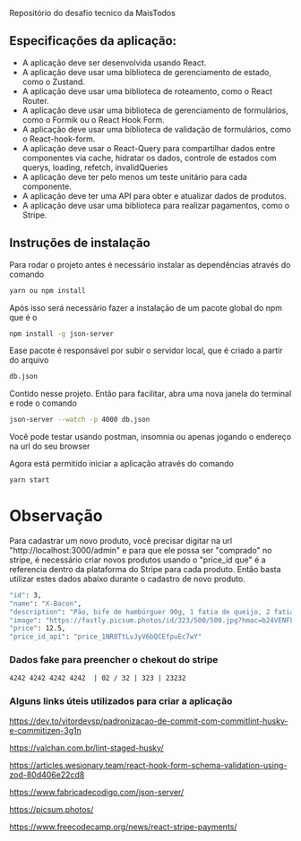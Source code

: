 Repositório do desafio tecnico da MaisTodos

## Especificações da aplicação:

- A aplicação deve ser desenvolvida usando React.
- A aplicação deve usar uma biblioteca de gerenciamento de estado, como o Zustand.
- A aplicação deve usar uma biblioteca de roteamento, como o React Router.
- A aplicação deve usar uma biblioteca de gerenciamento de formulários, como o Formik ou o React Hook Form.
- A aplicação deve usar uma biblioteca de validação de formulários, como o React-hook-form.
- A aplicação deve usar o React-Query para compartilhar dados entre componentes via cache, hidratar os dados, controle de estados com querys, loading, refetch, invalidQueries
- A aplicação deve ter pelo menos um teste unitário para cada componente.
- A aplicação deve ter uma API para obter e atualizar dados de produtos.
- A aplicação deve usar uma biblioteca para realizar pagamentos, como o Stripe.

## Instruções de instalação

Para rodar o projeto antes é necessário instalar as dependências através do comando

```bash
yarn ou npm install
```

Após isso será necessário fazer a instalação de um pacote global do npm que é o

```bash
npm install -g json-server
```

Ease pacote é responsável por subir o servidor local, que é criado a partir do arquivo

```bash
db.json
```

Contido nesse projeto. Então para facilitar, abra uma nova janela do terminal e rode o comando

```bash
json-server --watch -p 4000 db.json
```

Você pode testar usando postman, insomnia ou apenas jogando o endereço na url do seu browser

Agora está permitido iniciar a aplicação através do comando

```bash
yarn start
```

# Observação

Para cadastrar um novo produto, você precisar digitar na url "http://localhost:3000/admin" e para que ele possa ser "comprado" no stripe, é necessário criar novos produtos usando o "price_id que" é a referencia dentro da plataforma do Stripe para cada produto.
Então basta utilizar estes dados abaixo durante o cadastro de novo produto.

```bash
"id": 3,
"name": "X-Bacon",
"description": "Pão, bife de hambúrguer 90g, 1 fatia de queijo, 2 fatia de bacon, salada e batata.",
"image": "https://fastly.picsum.photos/id/323/500/500.jpg?hmac=b24VENFLL59JsHRUlOIBhRigKfk84EllIDCVfa_alUQ",
"price": 12.5,
"price_id_api": "price_1NR0TtLvJyV6bQCEfpuEc7wY"
```

### Dados fake para preencher o chekout do stripe

```bash
4242 4242 4242 4242  | 02 / 32 | 323 | 23232
```

### Alguns links úteis utilizados para criar a aplicação

https://dev.to/vitordevsp/padronizacao-de-commit-com-commitlint-husky-e-commitizen-3g1n

https://valchan.com.br/lint-staged-husky/

https://articles.wesionary.team/react-hook-form-schema-validation-using-zod-80d406e22cd8

https://www.fabricadecodigo.com/json-server/

https://picsum.photos/

https://www.freecodecamp.org/news/react-stripe-payments/
